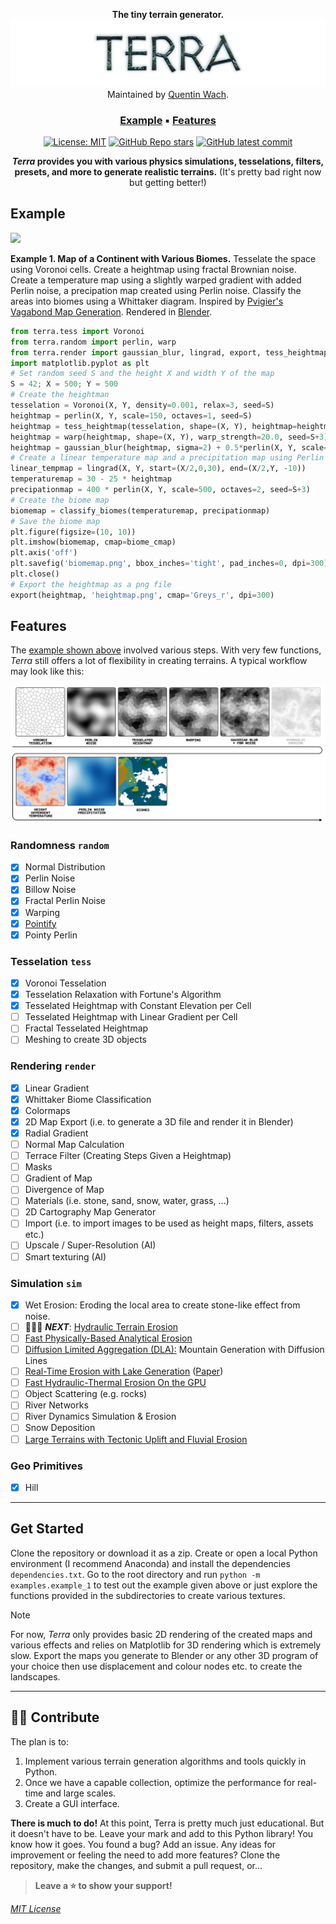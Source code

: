 <div align="center">

**The tiny terrain generator.**
<picture>
  <img class=head src="docs/terra_header.png">
</picture>
Maintained by [Quentin Wach](https://www.x.com/QuentinWach).
<h3>

[Example](#example) ▪ [Features](#features)
</h3>

[![License: MIT](https://img.shields.io/badge/License-MIT-yellow.svg)](https://opensource.org/licenses/MIT)
[![GitHub Repo stars](https://img.shields.io/github/stars/QuentinWach/terra)](https://github.com/QuentinWach/terra/stargazers)
[![GitHub latest commit](https://badgen.net/github/last-commit/QuentinWach/terra)](https://github.com/QuentinWach/terra/commits/main)
<!--[![Discord](https://img.shields.io/discord/1068976834382925865)](https://discord.gg/ZjZadyC7PK)-->

**_Terra_ provides you with various physics simulations, tesselations, filters, presets, and more to generate realistic terrains.** (It's pretty bad right now but getting better!)

</div>

<!--
Get started with:
```
pip install terra
```-->
## Example

![](docs/example_1_render.png)

**Example 1. Map of a Continent with Various Biomes.** Tesselate the space using Voronoi cells. Create a heightmap using fractal Brownian noise. Create a temperature map using a slightly warped gradient with added Perlin noise, a precipation map created using Perlin noise. Classify the areas into biomes using a Whittaker diagram. Inspired by [Pvigier's Vagabond Map Generation](https://pvigier.github.io/2019/05/12/vagabond-map-generation.html). Rendered in [Blender](). 

```python
from terra.tess import Voronoi
from terra.random import perlin, warp
from terra.render import gaussian_blur, lingrad, export, tess_heightmap, classify_biomes, biome_cmap
import matplotlib.pyplot as plt
# Set random seed S and the height X and width Y of the map
S = 42; X = 500; Y = 500
# Create the heightman
tesselation = Voronoi(X, Y, density=0.001, relax=3, seed=S)
heightmap = perlin(X, Y, scale=150, octaves=1, seed=S)
heightmap = tess_heightmap(tesselation, shape=(X, Y), heightmap=heightmap)
heightmap = warp(heightmap, shape=(X, Y), warp_strength=20.0, seed=S+3)
heightmap = gaussian_blur(heightmap, sigma=2) + 0.5*perlin(X, Y, scale=50, octaves=4, seed=S+10)
# Create a linear temperature map and a precipitation map using Perlin noise
linear_tempmap = lingrad(X, Y, start=(X/2,0,30), end=(X/2,Y, -10))
temperaturemap = 30 - 25 * heightmap
precipationmap = 400 * perlin(X, Y, scale=500, octaves=2, seed=S+3)
# Create the biome map
biomemap = classify_biomes(temperaturemap, precipationmap)
# Save the biome map
plt.figure(figsize=(10, 10))
plt.imshow(biomemap, cmap=biome_cmap)
plt.axis('off') 
plt.savefig('biomemap.png', bbox_inches='tight', pad_inches=0, dpi=300)
plt.close()
# Export the heightmap as a png file
export(heightmap, 'heightmap.png', cmap='Greys_r', dpi=300)
```

<!--
---
### 2. The Great Mountain
| |
| :--: |
| **Figure 2. The Great Mountain.** |

```python
from terra import *
np.random.seed(42)
WIDTH = 500; HEIGHT = 500

tesselate

```
---
### 3. River Networks
| |
| :--: |
| **Figure 3. River Networks.** |

```python
from terra import *
np.random.seed(42)
WIDTH = 500; HEIGHT = 500

tesselate

```
|![alt text](docs/biomes.png)|
| :--: |
| **Climate Influence On Terrestrial Biome** by Navarras - Own work, CC0, https://commons.wikimedia.org/w/index.php?curid=61120531 |
-->

## Features
The [example shown above](#example) involved various steps. With very few functions, _Terra_ still offers a lot of flexibility in creating terrains. A typical workflow may look like this:

![alt text](docs/workflow.png)

### Randomness `random`
+ [X] Normal Distribution
+ [X] Perlin Noise
+ [X] Billow Noise
+ [X] Fractal Perlin Noise
+ [X] Warping
+ [X] [Pointify](https://www.youtube.com/watch?v=gsJHzBTPG0Y)
+ [X] Pointy Perlin
### Tesselation `tess`
+ [X] Voronoi Tesselation
+ [X] Tesselation Relaxation with Fortune's Algorithm
+ [X] Tesselated Heightmap with Constant Elevation per Cell
+ [ ] Tesselated Heightmap with Linear Gradient per Cell
+ [ ] Fractal Tesselated Heightmap
+ [ ] Meshing to create 3D objects
### Rendering `render`
+ [X] Linear Gradient
+ [X] Whittaker Biome Classification
+ [X] Colormaps
+ [X] 2D Map Export (i.e. to generate a 3D file and render it in Blender)
+ [X] Radial Gradient
+ [ ] Normal Map Calculation
+ [ ] Terrace Filter (Creating Steps Given a Heightmap)
+ [ ] Masks
+ [ ] Gradient of Map
+ [ ] Divergence of Map
+ [ ] Materials (i.e. stone, sand, snow, water, grass, ...)
+ [ ] 2D Cartography Map Generator
+ [ ] Import (i.e. to import images to be used as height maps, filters, assets etc.)
+ [ ] Upscale / Super-Resolution (AI)
+ [ ] Smart texturing (AI)
### Simulation `sim`
+ [X] Wet Erosion: Eroding the local area to create stone-like effect from noise.
+ [ ] 👨🏻‍🔧 _**NEXT**_: [Hydraulic Terrain Erosion](https://www.youtube.com/watch?v=eaXk97ujbPQ)
+ [ ] [Fast Physically-Based Analytical Erosion](https://www.youtube.com/watch?v=zKnluMlRZNg)
+ [ ] [Diffusion Limited Aggregation (DLA):](https://www.youtube.com/watch?v=gsJHzBTPG0Y) Mountain Generation with Diffusion Lines
+ [ ] [Real-Time Erosion with Lake Generation](https://www.youtube.com/watch?v=Ds7R6UzMTXI) ([Paper](https://inria.hal.science/inria-00402079))
+ [ ] [Fast Hydraulic-Thermal Erosion On the GPU](https://old.cescg.org/CESCG-2011/papers/TUBudapest-Jako-Balazs.pdf)
+ [ ] Object Scattering (e.g. rocks)
+ [ ] River Networks
+ [ ] River Dynamics Simulation & Erosion
+ [ ] Snow Deposition
+ [ ] [Large Terrains with Tectonic Uplift and Fluvial Erosion](https://inria.hal.science/hal-01262376/document)
### Geo Primitives
+ [X] Hill
<!--
### Live View
+ [ ] Node editor like: 
  + https://github.com/IndiePython/nodezator ???
  + https://www.youtube.com/watch?v=xbTLhMJARrk&list=PLZSNHzwDCOggHLThIbCxUhWTgrKVemZkz ??
  + https://github.com/bhowiebkr/python-node-editor ??
  + https://www.youtube.com/watch?v=i_pB-Y0hCYQ
+ [ ] 2D Map Live view
+ [ ] 3D Render Window that updates live as the maps are updated

### Geo Primitives
+ [ ] Mountains
+ [ ] Crators
+ [ ] Rocks
+ [ ] Canions
+ [ ] Rivers
+ [ ] Lakes
+ [ ] Island
+ [ ] Sand
+ [ ] Slump
+ [ ] Dunes
+ [ ] Plates
-->
---
## Get Started
Clone the repository or download it as a zip. Create or open a local Python environment (I recommend Anaconda) and install the dependencies `dependencies.txt`. Go to the root directory and run `python -m examples.example_1` to test out the example given above or just explore the functions provided in the subdirectories to create various textures.

>[!Note]
> For now, _Terra_ only provides basic 2D rendering of the created maps and various effects and relies on Matplotlib for 3D rendering which is extremely slow. Export the maps you generate to Blender or any other 3D program of your choice then use displacement and colour nodes etc. to create the landscapes.

---
## 🤝🏻 Contribute
The plan is to:
1. Implement various terrain generation algorithms and tools quickly in Python.
2. Once we have a capable collection, optimize the performance for real-time and large scales.
3. Create a GUI interface.

**There is much to do!** At this point, Terra is pretty much just educational. But it doesn't have to be. Leave your mark and add to this Python library! You know how it goes. You found a bug? Add an issue. Any ideas for improvement or feeling the need to add more features? Clone the repository, make the changes, and submit a pull request, or...

> **Leave a ⭐ to show your support!**

[_MIT License_](LICENSE.txt)